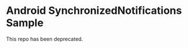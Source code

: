 
Android SynchronizedNotifications Sample
===================================

This repo has been deprecated.
